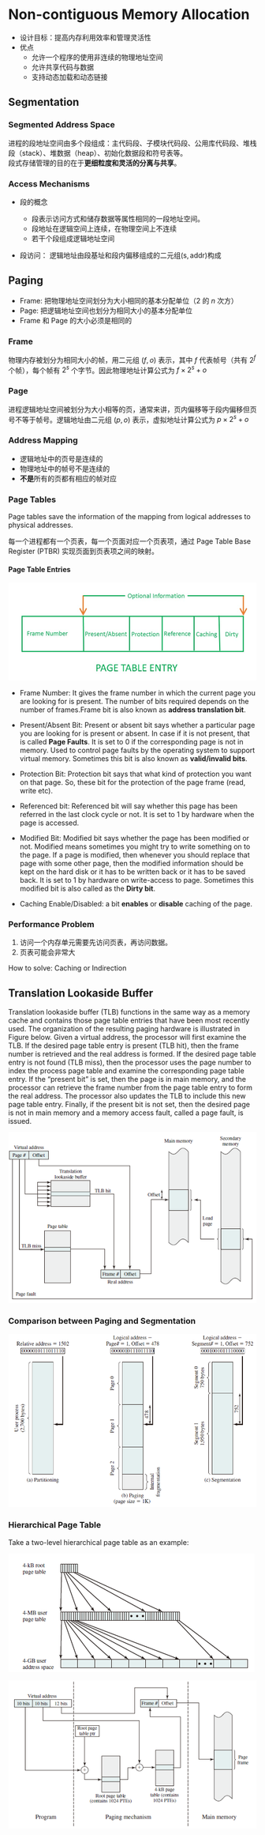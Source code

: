 # Non-contiguous Memory Allocation

* 设计目标：提高内存利用效率和管理灵活性
* 优点
  * 允许一个程序的使用非连续的物理地址空间
  * 允许共享代码与数据
  * 支持动态加载和动态链接

## Segmentation

### Segmented Address Space

进程的段地址空间由多个段组成：主代码段、子模块代码段、公用库代码段、堆栈段（stack）、堆数据（heap）、初始化数据段和符号表等。  
段式存储管理的目的在于**更细粒度和灵活的分离与共享**。  

### Access Mechanisms

* 段的概念

  * 段表示访问方式和储存数据等属性相同的一段地址空间。
  * 段地址在逻辑空间上连续，在物理空间上不连续
  * 若干个段组成逻辑地址空间
* 段访问： 逻辑地址由段基址和段内偏移组成的二元组$(\mathrm{s}, \mathrm{addr})$构成

## Paging

* Frame: 把物理地址空间划分为大小相同的基本分配单位（2 的 $n$ 次方）
* Page: 把逻辑地址空间也划分为相同大小的基本分配单位
* Frame 和 Page 的大小必须是相同的

### Frame

物理内存被划分为相同大小的帧，用二元组 $(f, o)$ 表示，其中 $f$ 代表帧号（共有 $2^f$ 个帧），每个帧有 $2^s$ 个字节。因此物理地址计算公式为 $f \times 2^s+o$

### Page

进程逻辑地址空间被划分为大小相等的页，通常来讲，页内偏移等于段内偏移但页号不等于帧号。逻辑地址由二元组 $(p, o)$ 表示，虚拟地址计算公式为 $p \times 2^s + o$

### Address Mapping

* 逻辑地址中的页号是连续的
* 物理地址中的帧号不是连续的
* **不是**所有的页都有相应的帧对应

### Page Tables

Page tables save the information of the mapping from logical addresses to physical addresses.  

每一个进程都有一个页表，每一个页面对应一个页表项，通过 Page Table Base Register (PTBR) 实现页面到页表项之间的映射。

#### Page Table Entries

![Page Table Entry Information](./assets/page_table_entry_information.png)

* Frame Number: It gives the frame number in which the current page you are looking for is present. The number of bits required depends on the number of frames.Frame bit is also known as **address translation bit**.
* Present/Absent Bit: Present or absent bit says whether a particular page you are looking for is present or absent. In case if it is not present, that is called **Page Faults**. It is set to 0 if the corresponding page is not in memory. Used to control page faults by the operating system to support virtual memory. Sometimes this bit is also known as **valid/invalid bits**.
* Protection Bit: Protection bit says that what kind of protection you want on that page. So, these bit for the protection of the page frame (read, write etc).
* Referenced bit: Referenced bit will say whether this page has been referred in the last clock cycle or not. It is set to 1 by hardware when the page is accessed.

* Modified Bit: Modified bit says whether the page has been modified or not. Modified means sometimes you might try to write something on to the page. If a page is modified, then whenever you should replace that page with some other page, then the modified information should be kept on the hard disk or it has to be written back or it has to be saved back. It is set to 1 by hardware on write-access to page. Sometimes this modified bit is also called as the **Dirty bit**.
* Caching Enable/Disabled: a bit **enables** or **disable** caching of the page.

### Performance Problem

1. 访问一个内存单元需要先访问页表，再访问数据。
2. 页表可能会非常大  
  
How to solve: Caching or Indirection

## Translation Lookaside Buffer

Translation lookaside buffer (TLB) functions in the same way as a memory cache and contains those page table entries that have been most recently used. The organization of the resulting paging hardware is illustrated in Figure below. Given a virtual address, the processor will first examine the TLB. If the desired page table entry is present (TLB hit), then the frame number is retrieved and the real address is formed. If the desired page table entry is not found (TLB miss), then the processor uses the page number to index the process page table and examine the corresponding page table entry. If the “present bit” is set, then the page is in main memory, and the processor can retrieve the frame number from the page table entry to form the real address. The processor also updates the TLB to include this new page table entry. Finally, if the present bit is not set, then the desired page is not in main memory and a memory access fault, called a page fault, is issued.  

![Use of a Translation Lookaside Buffer](./assets/use_of_a_tlb.png)

### Comparison between Paging and Segmentation

![Logical Addresses](./assets/logical_addresses.png)

### Hierarchical Page Table

Take a two-level hierarchical page table as an example:

![A Two-Level Hierarchical Page Table](./assets/a_two_level_hierarchical_page_table.png)  

![Address Translation in a Two-Level Paging System](./assets/address_translation_in_a_hierarchical_paging_system.png)
